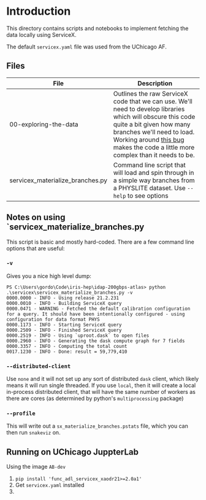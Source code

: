 # Introduction

This directory contains scripts and notebooks to implement fetching the data locally using ServiceX.

The default `servicex.yaml` file was used from the UChicago AF.

## Files

| File | Description |
|------|-------------|
| 00-exploring-the-data | Outlines the raw ServiceX code that we can use. We'll need to develop libraries which will obscure this code quite a bit given how many branches we'll need to load. Working around [this bug](https://github.com/dask-contrib/dask-awkward/issues/456) makes the code a little more complex than it needs to be. |
| servicex_materialize_branches.py | Command line script that will load and spin through in a simple way branches from a PHYSLITE dataset. Use `--help` to see options |

## Notes on using `servicex_materialize_branches.py

This script is basic and mostly hard-coded. There are a few command line options that are useful:

### `-v`

Gives you a nice high level dump:

```text
PS C:\Users\gordo\Code\iris-hep\idap-200gbps-atlas> python .\servicex\servicex_materialize_branches.py -v     
0000.0000 - INFO - Using release 21.2.231
0000.0010 - INFO - Building ServiceX query
0000.0471 - WARNING - Fetched the default calibration configuration for a query. It should have been intentionally configured - using configuration for data format PHYS
0000.1173 - INFO - Starting ServiceX query
0000.2509 - INFO - Finished ServiceX query
0000.2519 - INFO - Using `uproot.dask` to open files
0000.2960 - INFO - Generating the dask compute graph for 7 fields
0000.3357 - INFO - Computing the total count
0017.1230 - INFO - Done: result = 59,779,410
```

### `--distributed-client`

Use `none` and it will not set up any sort of distributed `dask` client, which likely means it will run single threaded. If you use `local`, then it will create a local in-process distributed client, that will have the same number of workers as there are cores (as determined by python's `multiprocessing` package)

### `--profile`

This will write out a `sx_materialize_branches.pstats` file, which you can then run `snakeviz` on.

## Running on UChicago JuppterLab

Using the image `AB-dev`

1. `pip install 'func_adl_servicex_xaodr21>=2.0a1'`
1. Get `servicex.yaml` installed
1.
